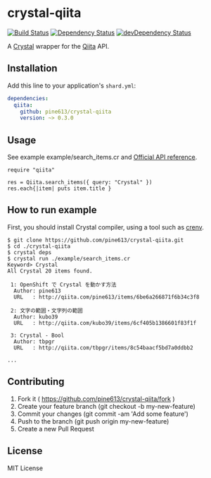 # crystal-qiita
[![Build Status](https://travis-ci.org/pine613/crystal-qiita.svg)](https://travis-ci.org/pine613/crystal-qiita)
[![Dependency Status](https://shards.rocks/badge/github/pine613/crystal-qiita/status.svg)](https://shards.rocks/github/pine613/crystal-qiita)
[![devDependency Status](https://shards.rocks/badge/github/pine613/crystal-qiita/dev_status.svg)](https://shards.rocks/github/pine613/crystal-qiita)

A [Crystal](http://crystal-lang.org/) wrapper for the [Qiita](http://qiita.com/) API.

## Installation

Add this line to your application's `shard.yml`:

```yaml
dependencies:
  qiita:
    github: pine613/crystal-qiita
    version: ~> 0.3.0
```

## Usage
See example example/search\_items.cr and [Official API reference](https://qiita.com/api/v2/docs).

```crystal
require "qiita"

res = Qiita.search_items({ query: "Crystal" })
res.each{|item| puts item.title }
```

## How to run example
First, you should install Crystal compiler, using a tool such as [crenv](https://github.com/pine613/crenv).

```
$ git clone https://github.com/pine613/crystal-qiita.git
$ cd ./crystal-qiita
$ crystal deps
$ crystal run ./example/search_items.cr
Keyword> Crystal
All Crystal 20 items found.

 1: OpenShift で Crystal を動かす方法
  Author: pine613
  URL   : http://qiita.com/pine613/items/6be6a266871f6b34c3f8

 2: 文字の範囲・文字列の範囲
  Author: kubo39
  URL   : http://qiita.com/kubo39/items/6cf405b1386601f83f1f

 3: Crystal - Bool
  Author: tbpgr
  URL   : http://qiita.com/tbpgr/items/8c54baacf5bd7a0ddbb2

...
```

## Contributing

1. Fork it ( https://github.com/pine613/crystal-qiita/fork )
2. Create your feature branch (git checkout -b my-new-feature)
3. Commit your changes (git commit -am 'Add some feature')
4. Push to the branch (git push origin my-new-feature)
5. Create a new Pull Request

## License
MIT License
